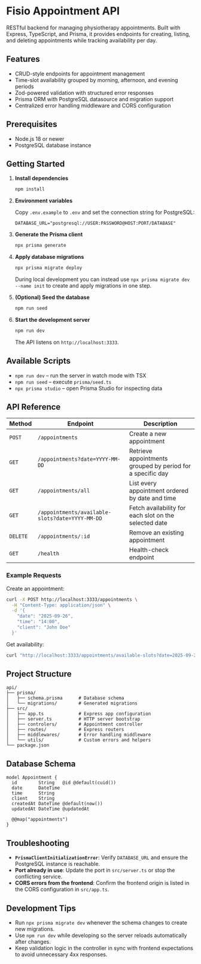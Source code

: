 # Fisio Appointment API

RESTful backend for managing physiotherapy appointments. Built with Express, TypeScript, and Prisma, it provides endpoints for creating, listing, and deleting appointments while tracking availability per day.

## Features

- CRUD-style endpoints for appointment management
- Time-slot availability grouped by morning, afternoon, and evening periods
- Zod-powered validation with structured error responses
- Prisma ORM with PostgreSQL datasource and migration support
- Centralized error handling middleware and CORS configuration

## Prerequisites

- Node.js 18 or newer
- PostgreSQL database instance

## Getting Started

1. **Install dependencies**

   ```bash
   npm install
   ```

2. **Environment variables**

   Copy `.env.example` to `.env` and set the connection string for PostgreSQL:

   ```env
   DATABASE_URL="postgresql://USER:PASSWORD@HOST:PORT/DATABASE"
   ```

3. **Generate the Prisma client**

   ```bash
   npx prisma generate
   ```

4. **Apply database migrations**

   ```bash
   npx prisma migrate deploy
   ```

   During local development you can instead use `npx prisma migrate dev --name init` to create and apply migrations in one step.

5. **(Optional) Seed the database**

   ```bash
   npm run seed
   ```

6. **Start the development server**

   ```bash
   npm run dev
   ```

   The API listens on `http://localhost:3333`.

## Available Scripts

- `npm run dev` – run the server in watch mode with TSX
- `npm run seed` – execute `prisma/seed.ts`
- `npx prisma studio` – open Prisma Studio for inspecting data

## API Reference

| Method | Endpoint | Description |
| ------ | -------- | ----------- |
| `POST` | `/appointments` | Create a new appointment |
| `GET`  | `/appointments?date=YYYY-MM-DD` | Retrieve appointments grouped by period for a specific day |
| `GET`  | `/appointments/all` | List every appointment ordered by date and time |
| `GET`  | `/appointments/available-slots?date=YYYY-MM-DD` | Fetch availability for each slot on the selected date |
| `DELETE` | `/appointments/:id` | Remove an existing appointment |
| `GET` | `/health` | Health-check endpoint |

### Example Requests

Create an appointment:

```bash
curl -X POST http://localhost:3333/appointments \
  -H "Content-Type: application/json" \
  -d '{
    "date": "2025-09-26",
    "time": "14:00",
    "client": "John Doe"
  }'
```

Get availability:

```bash
curl "http://localhost:3333/appointments/available-slots?date=2025-09-26"
```

## Project Structure

```
api/
├── prisma/
│   ├── schema.prisma      # Database schema
│   └── migrations/        # Generated migrations
├── src/
│   ├── app.ts             # Express app configuration
│   ├── server.ts          # HTTP server bootstrap
│   ├── controlers/        # Appointment controller
│   ├── routes/            # Express routers
│   ├── middlewares/       # Error handling middleware
│   └── utils/             # Custom errors and helpers
└── package.json
```

## Database Schema

```prisma
model Appointment {
  id        String   @id @default(cuid())
  date      DateTime
  time      String
  client    String
  createdAt DateTime @default(now())
  updatedAt DateTime @updatedAt

  @@map("appointments")
}
```

## Troubleshooting

- **`PrismaClientInitializationError`**: Verify `DATABASE_URL` and ensure the PostgreSQL instance is reachable.
- **Port already in use**: Update the port in `src/server.ts` or stop the conflicting service.
- **CORS errors from the frontend**: Confirm the frontend origin is listed in the CORS configuration in `src/app.ts`.

## Development Tips

- Run `npx prisma migrate dev` whenever the schema changes to create new migrations.
- Use `npm run dev` while developing so the server reloads automatically after changes.
- Keep validation logic in the controller in sync with frontend expectations to avoid unnecessary 4xx responses.
